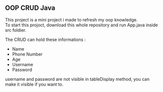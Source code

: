 ## OOP CRUD Java

This project is a mini project i made to refresh my oop knowledge. <br/>
To start this projoct, download this whole repository and run App.java inside src foldier. <br/>

The CRUD can hold these informations : 
- Name
- Phone Number
- Age
- Username
- Password

username and password are not visible in tableDisplay method, you can make it visible if you want to.

